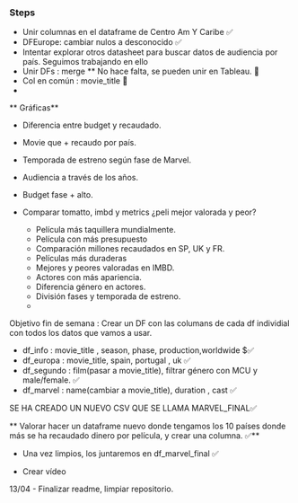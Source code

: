 ###  Steps

- Unir columnas en el dataframe de Centro Am Y Caribe ✅
- DFEurope: cambiar nulos a desconocido ✅
- Intentar explorar otros datasheet para buscar datos de audiencia por país. Seguimos trabajando en ello 
- Unir DFs : merge **  No hace falta, se pueden unir en Tableau. 🧱
- Col en común : movie_title 🚩
- 


** Gráficas** 

 - Diferencia entre budget y recaudado. 
 - Movie que + recaudo por país.
 - Temporada de estreno según fase de Marvel.
 - Audiencia a través de los años.
 - Budget fase + alto. 
 - Comparar tomatto, imbd y metrics ¿peli mejor valorada y peor? 

    - Película más taquillera mundialmente.
    - Película con más presupuesto 
    - Comparación millones recaudados en SP, UK y FR. 
    - Películas más duraderas
    - Mejores y peores valoradas en IMBD.
    - Actores con más apariencia.
    - Diferencia género en actores.
    - División fases y temporada de estreno. 
    -



 Objetivo fin de semana : Crear un DF con las columans de cada df individial con todos los datos que vamos a usar. 

- df_info : movie_title , season, phase, production,worldwide $✅
- df_europa : movie_title, spain, portugal , uk ✅
- df_segundo : film(pasar a movie_title), filtrar género con MCU y male/female. ✅
- df_marvel : name(cambiar a movie_title), duration , cast ✅


SE HA CREADO UN NUEVO CSV QUE SE LLAMA MARVEL_FINAL✅

** Valorar hacer un dataframe nuevo donde tengamos los 10 países donde más se ha recaudado dinero por película, y crear una columna. 
 ✅**

 - Una vez limpios, los juntaremos en df_marvel_final ✅

 - Crear vídeo


13/04 - Finalizar readme, limpiar repositorio. 


